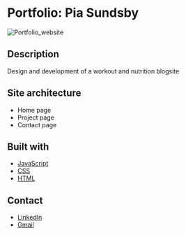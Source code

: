 # Portfolio: Pia Sundsby

![Portfolio_website](https://user-images.githubusercontent.com/77275966/194765898-bd8c5655-e6d5-4e91-a419-223425ad4097.PNG)

## Description
Design and development of a workout and nutrition blogsite

## Site architecture
- Home page
- Project page
- Contact page

## Built with

- [JavaScript](https://javascript.com)
- [CSS](https://no.wikipedia.org/wiki/Cascading_Style_Sheets)
- [HTML](https://no.wikipedia.org/wiki/Cascading_Style_Sheets)

## Contact
- [LinkedIn](https://www.linkedin.com/in/pia-sundsby-4a14992/)
- [Gmail](mailto:piasundsby@gmail.com)
